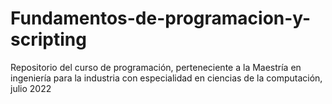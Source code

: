 # Fundamentos-de-programacion-y-scripting
Repositorio del curso de programación, perteneciente a la Maestría en ingeniería para la industria con especialidad en ciencias de la computación, julio 2022
